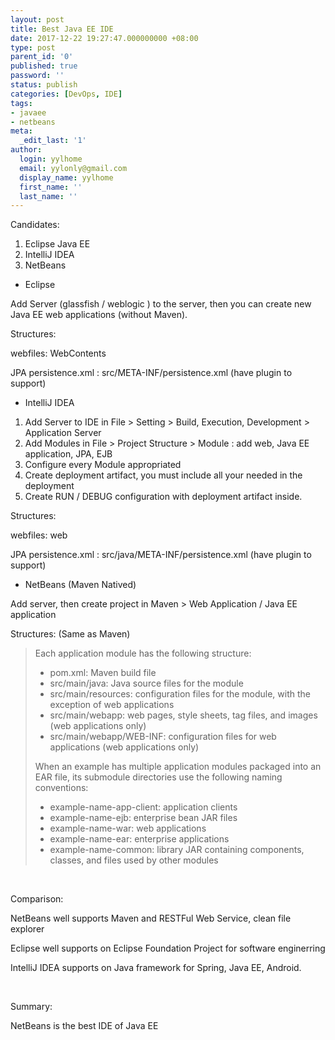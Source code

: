 ```yaml
---
layout: post
title: Best Java EE IDE
date: 2017-12-22 19:27:47.000000000 +08:00
type: post
parent_id: '0'
published: true
password: ''
status: publish
categories: [DevOps, IDE]
tags:
- javaee
- netbeans
meta:
  _edit_last: '1'
author:
  login: yylhome
  email: yylonly@gmail.com
  display_name: yylhome
  first_name: ''
  last_name: ''
---
```

<p>Candidates:</p>
<ol>
<li>Eclipse Java EE</li>
<li>IntelliJ IDEA</li>
<li>NetBeans</li>
</ol>
<ul>
<li>Eclipse</li>
</ul>
<p>Add Server (glassfish / weblogic ) to the server, then you can create new Java EE web applications (without Maven).</p>
<p>Structures:</p>
<p>webfiles: WebContents</p>
<p>JPA persistence.xml : src/META-INF/persistence.xml (have plugin to support)</p>
<ul>
<li>IntelliJ IDEA</li>
</ul>
<ol>
<li>Add Server to IDE in File &gt; Setting &gt; Build, Execution, Development &gt; Application Server</li>
<li>Add Modules in File &gt; Project Structure &gt; Module : add web, Java EE application, JPA, EJB</li>
<li>Configure every Module appropriated</li>
<li>Create deployment artifact, you must include all your needed in the deployment</li>
<li>Create RUN / DEBUG configuration with deployment artifact inside.</li>
</ol>
<p>Structures:</p>
<p>webfiles: web</p>
<p>JPA persistence.xml : src/java/META-INF/persistence.xml (have plugin to support)</p>
<ul>
<li>NetBeans (Maven Natived)</li>
</ul>
<p>Add server, then create project in Maven &gt; Web Application / Java EE application</p>
<p>Structures: (Same as Maven)</p>
<blockquote><p>Each application module has the following structure:</p>
<ul>
<li>pom.xml: Maven build file</li>
<li>src/main/java: Java source files for the module</li>
<li>src/main/resources: configuration files for the module, with the exception of web applications</li>
<li>src/main/webapp: web pages, style sheets, tag files, and images (web applications only)</li>
<li>src/main/webapp/WEB-INF: configuration files for web applications (web applications only)</li>
</ul>
<p>When an example has multiple application modules packaged into an EAR file, its submodule directories use the following naming conventions:</p>
<ul>
<li>example-name-app-client: application clients</li>
<li>example-name-ejb: enterprise bean JAR files</li>
<li>example-name-war: web applications</li>
<li>example-name-ear: enterprise applications</li>
<li>example-name-common: library JAR containing components, classes, and files used by other modules</li>
</ul>
</blockquote>
<p>&nbsp;</p>
<p>Comparison:</p>
<p>NetBeans well supports Maven and RESTFul Web Service, clean file explorer</p>
<p>Eclipse well supports on Eclipse Foundation Project for software enginerring</p>
<p>IntelliJ IDEA supports on Java framework for Spring, Java EE, Android.</p>
<p>&nbsp;</p>
<p>Summary:</p>
<p>NetBeans is the best IDE of Java EE</p>
